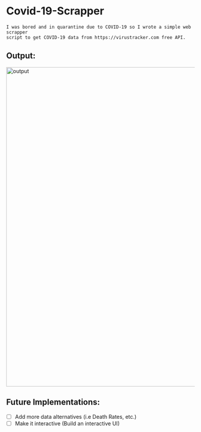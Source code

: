# Covid-19-Scrapper
	I was bored and in quarantine due to COVID-19 so I wrote a simple web scrapper
	script to get COVID-19 data from https://virustracker.com free API.
	

## Output:

<img width="853" alt="output" src="https://user-images.githubusercontent.com/55965894/76710164-9280b180-66db-11ea-934e-f1d3dd7b0bb7.png">


## Future Implementations:
- [ ] Add more data alternatives (i.e Death Rates, etc.)
- [ ] Make it interactive (Build an interactive UI)
